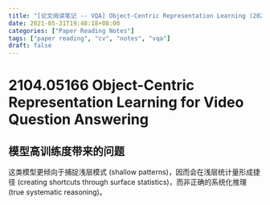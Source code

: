 ```yaml
---
title: "[论文阅读笔记 -- VQA] Object-Centric Representation Learning (2021)"
date: 2021-05-31T19:48:18+08:00
categories: ["Paper Reading Notes"]
tags: ["paper reading", "cv", "notes", "vqa"]
draft: false
---
```


# 2104.05166 Object-Centric Representation Learning for Video Question Answering

## 模型高训练度带来的问题
这类模型更倾向于捕捉浅层模式 (shallow patterns)，因而会在浅层统计量形成捷径 (creating shortcuts through surface statistics)，而非正确的系统化推理 (true systematic reasoning)。  


